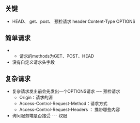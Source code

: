 ## 关键

-   HEAD、 get、post、 预检请求 header  Content-Type OPTIONS

## 简单请求

- -   请求的methods为GET、POST、HEAD
- 没有自定义请求头字段

## 复杂请求

- 复杂请求发出前会先发出一个OPTIONS请求 --- 预检请求
	- Origin：请求的源
	- Access-Control-Request-Method：请求方式
	- Access-Control-Request-Headers ： 携带哪些内容
- 询问服务端是否接受 --- 权限